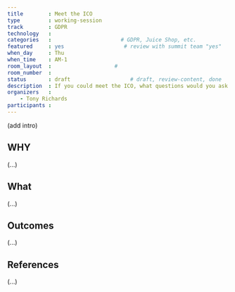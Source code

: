```yaml
---
title        : Meet the ICO
type         : working-session
track        : GDPR
technology   :
categories   :                      # GDPR, Juice Shop, etc.
featured     : yes                   # review with summit team "yes"
when_day     : Thu
when_time    : AM-1
room_layout  :                    #
room_number  :
status       : draft                   # draft, review-content, done
description  : If you could meet the ICO, what questions would you ask
organizers   :
    - Tony Richards
participants :
---
```


(add intro)

## WHY

(...)

## What

(...)

## Outcomes

(...)

## References

(...)
